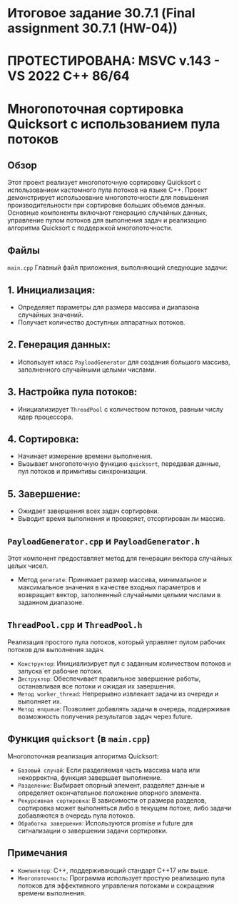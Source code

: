 # Итоговое задание 30.7.1 (Final assignment 30.7.1 (HW-04))

# ПРОТЕСТИРОВАНА: MSVC v.143 - VS 2022 C++ 86/64

# Многопоточная сортировка Quicksort с использованием пула потоков
## Обзор
Этот проект реализует многопоточную сортировку Quicksort с использованием кастомного пула
потоков на языке C++. Проект демонстрирует использование многопоточности для повышения 
производительности при сортировке больших объемов данных. Основные компоненты включают 
генерацию случайных данных, управление пулом потоков для выполнения задач и реализацию 
алгоритма Quicksort с поддержкой многопоточности.
## Файлы
`main.cpp`
Главный файл приложения, выполняющий следующие задачи:

## 1. Инициализация:
- Определяет параметры для размера массива и диапазона случайных значений.
- Получает количество доступных аппаратных потоков.
## 2. Генерация данных:
- Использует класс `PayloadGenerator` для создания большого массива, заполненного случайными целыми числами.
## 3. Настройка пула потоков:
- Инициализирует `ThreadPool` с количеством потоков, равным числу ядер процессора.
## 4. Сортировка:
- Начинает измерение времени выполнения.
- Вызывает многопоточную функцию `quicksort`, передавая данные, пул потоков и примитивы синхронизации.
## 5. Завершение:
- Ожидает завершения всех задач сортировки.
- Выводит время выполнения и проверяет, отсортирован ли массив.

## `PayloadGenerator.cpp` и `PayloadGenerator.h`
Этот компонент предоставляет метод для генерации вектора случайных целых чисел.
- Метод `generate`: Принимает размер массива, минимальное и максимальное значения в качестве
  входных параметров и возвращает вектор, заполненный случайными целыми числами в заданном диапазоне.
  
## `ThreadPool.cpp` и `ThreadPool.h`
Реализация простого пула потоков, который управляет пулом рабочих потоков для выполнения задач.
- `Конструктор`: Инициализирует пул с заданным количеством потоков и запуска`ет рабочие потоки.
- `Деструктор`: Обеспечивает правильное завершение работы, останавливая все потоки и ожидая их завершения.
- `Метод worker_thread`: Непрерывно извлекает задачи из очереди и выполняет их.
- `Метод enqueue`: Позволяет добавлять задачи в очередь, поддерживая возможность получения результатов
  задач через future.
  
## Функция `quicksort` (в `main.cpp`)
Многопоточная реализация алгоритма Quicksort:
- `Базовый случай`: Если разделяемая часть массива мала или некорректна, функция завершает выполнение.
- `Разделение`: Выбирает опорный элемент, разделяет данные и определяет окончательное положение опорного элемента.
- `Рекурсивная сортировка`: В зависимости от размера разделов, сортировка может выполняться либо в текущем
  потоке, либо задачи добавляются в очередь пула потоков.
- `Обработка завершения`: Используются promise и future для сигнализации о завершении задачи сортировки.

## Примечания
- `Компилятор`: C++, поддерживающий стандарт C++17 или выше.
- `Многопоточность`: Программа использует простую реализацию пула потоков для эффективного управления
  потоками и сокращения времени выполнения.
